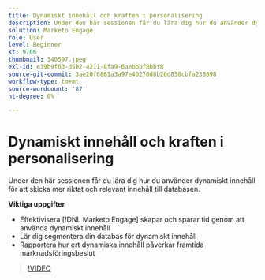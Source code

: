 ```yaml
---
title: Dynamiskt innehåll och kraften i personalisering
description: Under den här sessionen får du lära dig hur du använder dynamiskt innehåll för att skicka mer riktat och relevant innehåll till databasen.
solution: Marketo Engage
role: User
level: Beginner
kt: 9766
thumbnail: 340597.jpeg
exl-id: e39b9f63-d5b2-4211-8fa9-6aebbbf8bbf8
source-git-commit: 3ae20f0861a3a97e40276d8b20d858cbfa238698
workflow-type: tm+mt
source-wordcount: '87'
ht-degree: 0%

---
```


# Dynamiskt innehåll och kraften i personalisering

Under den här sessionen får du lära dig hur du använder dynamiskt innehåll för att skicka mer riktat och relevant innehåll till databasen.

**Viktiga uppgifter**

* Effektivisera [!DNL Marketo Engage] skapar och sparar tid genom att använda dynamiskt innehåll
* Lär dig segmentera din databas för dynamiskt innehåll
* Rapportera hur ert dynamiska innehåll påverkar framtida marknadsföringsbeslut

>[!VIDEO](https://video.tv.adobe.com/v/340597/?quality=12&learn=on)
